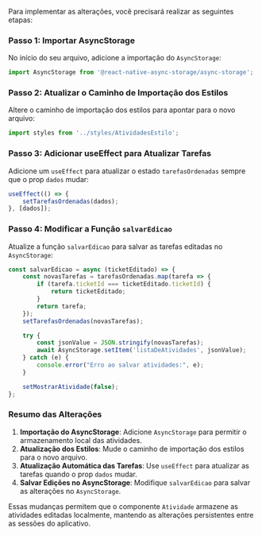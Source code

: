 Para implementar as alterações, você precisará realizar as seguintes etapas:

### Passo 1: Importar AsyncStorage

No início do seu arquivo, adicione a importação do `AsyncStorage`:

```javascript
import AsyncStorage from '@react-native-async-storage/async-storage';
```

### Passo 2: Atualizar o Caminho de Importação dos Estilos

Altere o caminho de importação dos estilos para apontar para o novo arquivo:

```javascript
import styles from '../styles/AtividadesEstilo';
```

### Passo 3: Adicionar useEffect para Atualizar Tarefas

Adicione um `useEffect` para atualizar o estado `tarefasOrdenadas` sempre que o prop `dados` mudar:

```javascript
useEffect(() => {
    setTarefasOrdenadas(dados);
}, [dados]);
```

### Passo 4: Modificar a Função `salvarEdicao`

Atualize a função `salvarEdicao` para salvar as tarefas editadas no `AsyncStorage`:

```javascript
const salvarEdicao = async (ticketEditado) => {
    const novasTarefas = tarefasOrdenadas.map(tarefa => {
        if (tarefa.ticketId === ticketEditado.ticketId) {
            return ticketEditado;
        }
        return tarefa;
    });
    setTarefasOrdenadas(novasTarefas);

    try {
        const jsonValue = JSON.stringify(novasTarefas);
        await AsyncStorage.setItem('listaDeAtividades', jsonValue);
    } catch (e) {
        console.error("Erro ao salvar atividades:", e);
    }

    setMostrarAtividade(false);
};
```

### Resumo das Alterações

1. **Importação do AsyncStorage**: Adicione `AsyncStorage` para permitir o armazenamento local das atividades.
2. **Atualização dos Estilos**: Mude o caminho de importação dos estilos para o novo arquivo.
3. **Atualização Automática das Tarefas**: Use `useEffect` para atualizar as tarefas quando o prop `dados` mudar.
4. **Salvar Edições no AsyncStorage**: Modifique `salvarEdicao` para salvar as alterações no `AsyncStorage`.

Essas mudanças permitem que o componente `Atividade` armazene as atividades editadas localmente, mantendo as alterações persistentes entre as sessões do aplicativo.